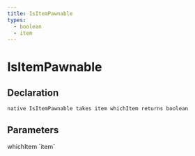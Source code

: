 ```yaml
---
title: IsItemPawnable
types:
  - boolean
  - item
---
```


# IsItemPawnable

## Declaration

```
native IsItemPawnable takes item whichItem returns boolean
```

## Parameters
<dl>
  <dt>whichItem `item`</dt>
  <dd></dd>
</dl>